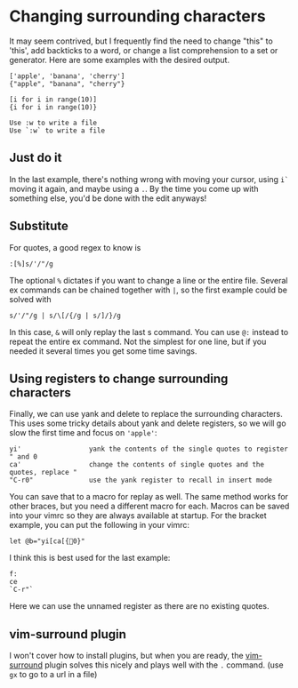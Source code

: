 # Changing surrounding characters

It may seem contrived, but I frequently find the need to change "this" to 'this',
add backticks to a word, or change a list comprehension to a set or generator.
Here are some examples with the desired output.
```
['apple', 'banana', 'cherry']
{"apple", "banana", "cherry"}

[i for i in range(10)]
{i for i in range(10)}

Use :w to write a file
Use `:w` to write a file
```

## Just do it
In the last example, there's nothing wrong with moving your cursor, using ``i` ``
moving it again, and maybe using a `.`.  By the time you come up with something
else, you'd be done with the edit anyways!

## Substitute
For quotes, a good regex to know is
```
:[%]s/'/"/g
```
The optional `%` dictates if you want to change a line or the entire file.
Several ex commands can be chained together with `|`, so the first example could
be solved with
```
s/'/"/g | s/\[/{/g | s/]/}/g
```
In this case, `&` will only replay the last s command.  You can use `@:` instead
to repeat the entire ex command.  Not the simplest for one line, but if you
needed it several times you get some time savings.

## Using registers to change surrounding characters
Finally, we can use yank and delete to replace the surrounding characters.
This uses some tricky details about yank and delete registers, so we will go
slow the first time and focus on `'apple'`:
```
yi'                 yank the contents of the single quotes to register " and 0
ca'                 change the contents of single quotes and the quotes, replace "
"C-r0"              use the yank register to recall in insert mode
```

You can save that to a macro for replay as well.  The same method works for other
braces, but you need a different macro for each.
Macros can be saved into your vimrc so they are always available at startup.
For the bracket example, you can put the following in your vimrc:
```
let @b="yi[ca[{0}"
```
I think this is best used for the last example:
```
f:
ce
`C-r"`
```
Here we can use the unnamed register as there are no existing quotes.


## vim-surround plugin
I won't cover how to install plugins, but when you are ready, the
[vim-surround](https://github.com/tpope/vim-surround) plugin solves this nicely
and plays well with the `.` command. (use `gx` to go to a url in a file)
